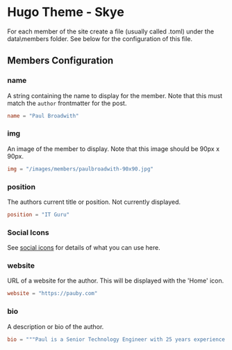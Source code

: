 # Hugo Theme - Skye

For each member of the site create a file (usually called <firstname><lastname>.toml) under the data\members folder. See below for the configuration of this file.

## Members Configuration

### name

A string containing the name to display for the member. Note that this must match the `author` frontmatter for the post.

```toml
name = "Paul Broadwith"
```

### img

An image of the member to display. Note that this image should be 90px x 90px.

```toml
img = "/images/members/paulbroadwith-90x90.jpg"
```

### position

The authors current title or position. Not currently displayed.

```toml
position = "IT Guru"
```

### Social Icons

See [social icons](https://github.com/pauby/hugo-theme-skye/blob/master/CONFIGURATION.md#social-icons---paramssocial) for details of what you can use here.

### website

URL of a website for the author. This will be displayed with the 'Home' icon.

```toml
website = "https://pauby.com"
```

### bio

A description or bio of the author.

```toml
bio = """Paul is a Senior Technology Engineer with 25 years experience in finance, government, manufacturing and services industries. He is a father, Microsoft professional, coder and loves to automate everything."""
```